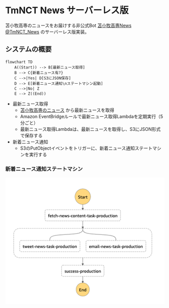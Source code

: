 # TmNCT News サーバーレス版

苫小牧高専のニュースをお届けする非公式Bot [苫小牧高専News @TmNCT_News](https://twitter.com/TmNCT_News) のサーバーレス版実装。


## システムの概要

```mermaid
flowchart TD
	A((Start)) --> B[最新ニュース取得]
	B --> C{新着ニュース有?}
	C -->|Yes| D[S3にJSON保存]
    D --> E[新着ニュース通知\nステートマシン起動]
	C -->|No| Z
	E --> Z((End))
```

* 最新ニュース取得
    * [苫小牧高専のニュース](https://www.tamukyokai.jp/news/) から最新ニュースを取得
    * Amazon EventBridgeルールで最新ニュース取得Lambdaを定期実行（5分ごと）
    * 最新ニュース取得Lambdaは、最新ニュースを取得し、S3にJSON形式で保存する
* 新着ニュース通知
    * S3のPutObjectイベントをトリガーに、新着ニュース通知ステートマシンを実行する

### 新着ニュース通知ステートマシン

![](.assets/sfn_screenshot_20221204.png)
